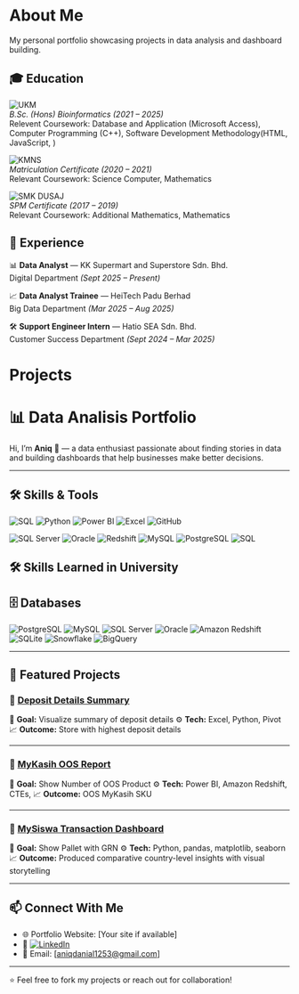 # About Me
My personal portfolio showcasing projects in data analysis and dashboard building.

## 🎓 Education

![UKM](https://img.shields.io/badge/Universiti%20Kebangsaan%20Malaysia-Bioinformatics-yellow)  
*B.Sc. (Hons) Bioinformatics (2021 – 2025)*  
Relevent Coursework: Database and Application (Microsoft Access), Computer Programming (C++), Software Development Methodology(HTML, JavaScript, )

![KMNS](https://img.shields.io/badge/Kolej%20Matrikulasi%20Negeri%20Sembilan-Foundation%20in%20Computer%20Science-blue)  
*Matriculation Certificate (2020 – 2021)*  
Relevant Coursework: Science Computer, Mathematics

![SMK DUSAJ](https://img.shields.io/badge/SMK%20Dato'%20Undang%20Syed%20Ali%20Al%20Jufri-Class%20Of%20Pure%20Science-red)  
*SPM Certificate (2017 – 2019)*  
Relevant Coursework: Additional Mathematics, Mathematics


## 💼 Experience

📊 **Data Analyst** — KK Supermart and Superstore Sdn. Bhd.    
Digital Department *(Sept 2025 – Present)*  

📈 **Data Analyst Trainee** — HeiTech Padu Berhad    
Big Data Department *(Mar 2025 – Aug 2025)*  

🛠️ **Support Engineer Intern** — Hatio SEA Sdn. Bhd.    
Customer Success Department *(Sept 2024 – Mar 2025)*  



# Projects

# 📊 Data Analisis Portfolio

Hi, I’m **Aniq** 👋 — a data enthusiast passionate about finding stories in data and building dashboards that help businesses make better decisions.

---

## 🛠️ Skills & Tools

![SQL](https://img.shields.io/badge/SQL-PostgreSQL-blue)
![Python](https://img.shields.io/badge/Python-Data%20Analysis-yellow)
![Power BI](https://img.shields.io/badge/Power%20BI-DAX-green)
![Excel](https://img.shields.io/badge/Excel-Advanced-brightgreen)
![GitHub](https://img.shields.io/badge/Git-GitHub-lightgrey)

![SQL Server](https://img.shields.io/badge/Database-SQLServer-blue)
![Oracle](https://img.shields.io/badge/Database-Oracle-red)
![Redshift](https://img.shields.io/badge/Database-Redshift-orange)
![MySQL](https://img.shields.io/badge/Database-MySQL-lightblue)
![PostgreSQL](https://img.shields.io/badge/Database-PostgreSQL-green)
![SQL](https://img.shields.io/badge/SQL-PostgreSQL|MySQL|Redshift|Oracle|SQLServer-blue)

## 🛠 Skills Learned in University

## 🗄️ Databases

![PostgreSQL](https://img.shields.io/badge/PostgreSQL-316192?logo=postgresql&logoColor=white)
![MySQL](https://img.shields.io/badge/MySQL-4479A1?logo=mysql&logoColor=white)
![SQL Server](https://img.shields.io/badge/SQL%20Server-CC2927?logo=microsoft-sql-server&logoColor=white)
![Oracle](https://img.shields.io/badge/Oracle-F80000?logo=oracle&logoColor=white)
![Amazon Redshift](https://img.shields.io/badge/Amazon%20Redshift-8C4FFF?logo=amazon-redshift&logoColor=white)
![SQLite](https://img.shields.io/badge/SQLite-003B57?logo=sqlite&logoColor=white)
![Snowflake](https://img.shields.io/badge/Snowflake-29B5E8?logo=snowflake&logoColor=white)
![BigQuery](https://img.shields.io/badge/BigQuery-4285F4?logo=google-bigquery&logoColor=white)


---

## 📂 Featured Projects

### 🔹 [Deposit Details Summary](https://github.com/aniq-khairani/deposit-details-summary-report)

📌 **Goal:** Visualize summary of deposit details 
⚙️ **Tech:** Excel, Python, Pivot
📈 **Outcome:** Store with highest deposit details

---

### 🔹 [MyKasih OOS Report](https://github.com/aniq-khairani/myKasih-OOS-report)

📌 **Goal:** Show Number of OOS Product
⚙️ **Tech:** Power BI, Amazon Redshift, CTEs, 
📈 **Outcome:** OOS MyKasih SKU

---

### 🔹 [MySiswa Transaction Dashboard](https://github.com/aniq-khairani/mySiswa-transaction-report)

📌 **Goal:** Show Pallet with GRN
⚙️ **Tech:** Python, pandas, matplotlib, seaborn
📈 **Outcome:** Produced comparative country-level insights with visual storytelling

---

## 📫 Connect With Me

* 🌐 Portfolio Website: \[Your site if available]
* 💼 [![LinkedIn](https://img.shields.io/badge/LinkedIn-Connect-blue)](https://www.linkedin.com/in/aniq-khairani/)
* 📧 Email: \[aniqdanial1253@gmail.com]

---

⭐ Feel free to fork my projects or reach out for collaboration!

